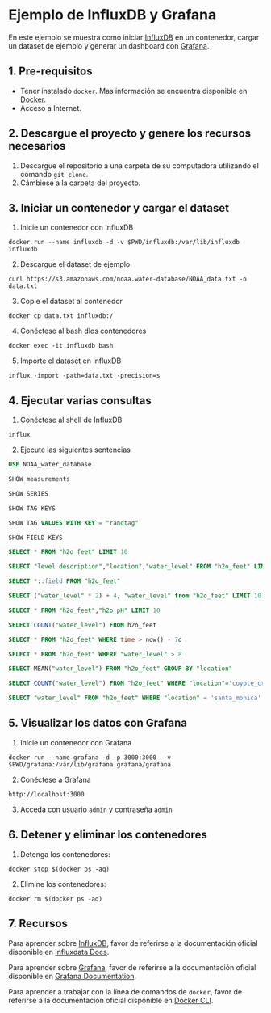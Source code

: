 # Ejemplo de InfluxDB y Grafana

En este ejemplo se muestra como iniciar [InfluxDB](https://www.influxdata.com/time-series-platform/influxdb/) en un contenedor, cargar un dataset de ejemplo y generar un dashboard con [Grafana](https://grafana.com/).


## 1. Pre-requisitos

* Tener instalado `docker`. Mas información se encuentra disponible en [Docker](https://www.docker.com/community-edition).
* Acceso a Internet.


## 2. Descargue el proyecto y genere los recursos necesarios

1. Descargue el repositorio a una carpeta de su computadora utilizando el comando `git clone`.
2. Cámbiese a la carpeta del proyecto.


## 3. Iniciar un contenedor y cargar el dataset

1. Inicie un contenedor con InfluxDB

`docker run --name influxdb -d -v $PWD/influxdb:/var/lib/influxdb influxdb`

2. Descargue el dataset de ejemplo

`curl https://s3.amazonaws.com/noaa.water-database/NOAA_data.txt -o data.txt`

3. Copie el dataset al contenedor

`docker cp data.txt influxdb:/`

4. Conéctese al bash dlos contenedores

`docker exec -it influxdb bash`

5. Importe el dataset en InfluxDB

`influx -import -path=data.txt -precision=s`

## 4. Ejecutar varias consultas

1. Conéctese al shell de InfluxDB

`influx`

2. Ejecute las siguientes sentencias

```sql 
USE NOAA_water_database

SHOW measurements

SHOW SERIES

SHOW TAG KEYS

SHOW TAG VALUES WITH KEY = "randtag"

SHOW FIELD KEYS

SELECT * FROM "h2o_feet" LIMIT 10

SELECT "level description","location","water_level" FROM "h2o_feet" LIMIT 10

SELECT *::field FROM "h2o_feet"

SELECT ("water_level" * 2) + 4, "water_level" from "h2o_feet" LIMIT 10

SELECT * FROM "h2o_feet","h2o_pH" LIMIT 10

SELECT COUNT("water_level") FROM h2o_feet

SELECT * FROM "h2o_feet" WHERE time > now() - 7d

SELECT * FROM "h2o_feet" WHERE "water_level" > 8

SELECT MEAN("water_level") FROM "h2o_feet" GROUP BY "location"

SELECT COUNT("water_level") FROM "h2o_feet" WHERE "location"='coyote_creek' AND time >= '2015-08-18T00:00:00Z' AND time <= '2015-08-18T00:30:00Z' GROUP BY time(12m)

SELECT "water_level" FROM "h2o_feet" WHERE "location" = 'santa_monica' ORDER BY time DESC
```

## 5. Visualizar los datos con Grafana

1. Inicie un contenedor con Grafana

`docker run --name grafana -d -p 3000:3000  -v $PWD/grafana:/var/lib/grafana grafana/grafana`

2. Conéctese a Grafana

`http://localhost:3000`

3. Acceda con usuario `admin` y contraseña `admin`


## 6. Detener y eliminar los contenedores

1. Detenga los contenedores:

`docker stop $(docker ps -aq)`

2. Elimine los contenedores:

`docker rm $(docker ps -aq)`


## 7. Recursos

Para aprender sobre [InfluxDB](https://www.influxdata.com/time-series-platform/influxdb/), favor de referirse a la documentación oficial disponible en [Influxdata Docs](https://www.influxdata.com/time-series-platform/influxdb/).

Para aprender sobre [Grafana](https://grafana.com/), favor de referirse a la documentación oficial disponible en [Grafana Documentation](http://docs.grafana.org/).

Para aprender a trabajar con la línea de comandos de `docker`, favor de referirse a la documentación oficial disponible en [Docker CLI](https://docs.docker.com/engine/reference/commandline/cli/).
